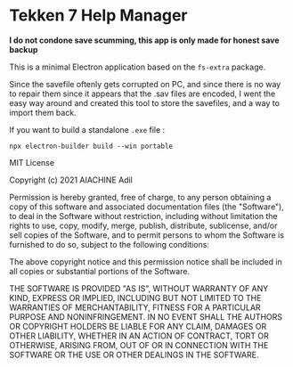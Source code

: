# Tekken 7 Help Manager
**I do not condone save scumming, this app is only made for honest save backup**

This is a minimal Electron application based on the  `fs-extra` package.

Since the savefile oftenly gets corrupted on PC, and since there is no way to repair them since it appears that the .sav files are encoded,
I went the easy way around and created this tool to store the savefiles, and a way to import them back.

If you want to build a standalone `.exe` file :

`npx electron-builder build --win portable`

MIT License

Copyright (c) 2021 AIACHINE Adil

Permission is hereby granted, free of charge, to any person obtaining a copy
of this software and associated documentation files (the "Software"), to deal
in the Software without restriction, including without limitation the rights
to use, copy, modify, merge, publish, distribute, sublicense, and/or sell
copies of the Software, and to permit persons to whom the Software is
furnished to do so, subject to the following conditions:

The above copyright notice and this permission notice shall be included in all
copies or substantial portions of the Software.

THE SOFTWARE IS PROVIDED "AS IS", WITHOUT WARRANTY OF ANY KIND, EXPRESS OR
IMPLIED, INCLUDING BUT NOT LIMITED TO THE WARRANTIES OF MERCHANTABILITY,
FITNESS FOR A PARTICULAR PURPOSE AND NONINFRINGEMENT. IN NO EVENT SHALL THE
AUTHORS OR COPYRIGHT HOLDERS BE LIABLE FOR ANY CLAIM, DAMAGES OR OTHER
LIABILITY, WHETHER IN AN ACTION OF CONTRACT, TORT OR OTHERWISE, ARISING FROM,
OUT OF OR IN CONNECTION WITH THE SOFTWARE OR THE USE OR OTHER DEALINGS IN THE
SOFTWARE.
